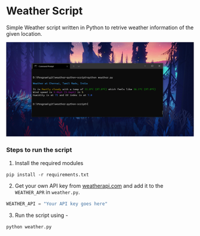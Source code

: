 # Weather Script

Simple Weather script written in Python to retrive weather information of the given location.

![Screenshot](images/Screenshot.png)

### Steps to run the script

1. Install the required modules
```
pip install -r requirements.txt
```
2. Get your own API key from [weatherapi.com](https://www.weatherapi.com/) and add it to the `WEATHER_APR` in `weather.py`.
```python
WEATHER_API = "Your API key goes here"
```
3. Run the script using -
```
python weather.py
```
